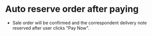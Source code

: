 Auto reserve order after paying
===============================

* Sale order will be confirmed and the correspondent deilvery note reserved after user clicks "Pay Now".



